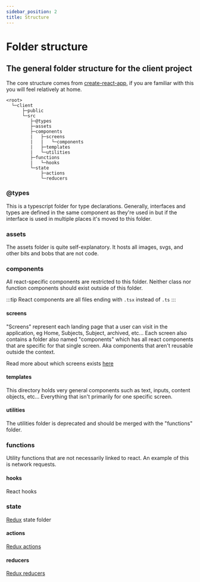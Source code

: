 ```yaml
---
sidebar_position: 2
title: Structure
---
```


# Folder structure
## The general folder structure for the client project
The core structure comes from [create-react-app](https://create-react-app.dev/), if you are familiar with this you will feel relatively at home.
```
<root>
  └─client
      ├─public
      └─src
         ├─@types
         ├─assets
         ├─components
         |   ├─screens
         |   |   └─components
         |   ├─templates
         |   └─utilities
         ├─functions
         |   └─hooks
         └─state
             ├─actions
             └─reducers
```

### @types
This is a typescript folder for type declarations. Generally, interfaces and types are defined in the same component as they're used in but if the interface is used in multiple places it's moved to this folder.
### assets
The assets folder is quite self-explanatory. It hosts all images, svgs, and other bits and bobs that are not code.
### components
All react-specific components are restricted to this folder. Neither class nor function components should exist outside of this folder. 

:::tip
React components are all files ending with `.tsx` instead of `.ts`
:::
#### screens
"Screens" represent each landing page that a user can visit in the application, eg Home, Subjects, Subject, archived, etc... Each screen also contains a folder also named "components" which has all react components that are specific for that single screen. Aka components that aren't reusable outside the context.

Read more about which screens exists [here](screens)
#### templates
This directory holds very general components such as text, inputs, content objects, etc... Everything that isn't primarily for one specific screen.
#### utilities
The utilities folder is deprecated and should be merged with the "functions" folder.
### functions
Utility functions that are not necessarily linked to react. An example of this is network requests.
#### hooks
React hooks
### state
[Redux](https://redux.js.org) state folder
#### actions
[Redux actions](https://redux.js.org/tutorials/fundamentals/part-3-state-actions-reducers#designing-actions)
#### reducers
[Redux reducers](https://redux.js.org/usage/structuring-reducers/basic-reducer-structure)